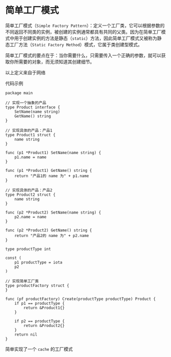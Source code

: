 # 简单工厂模式
简单工厂模式（`Simple Factory Pattern`）：定义一个工厂类，它可以根据参数的不同返回不同类的实例，被创建的实例通常都具有共同的父类。因为在简单工厂模式中用于创建实例的方法是静态（`static`）方法，因此简单工厂模式又被称为静态工厂方法（`Static Factory Method`）模式，它属于类创建型模式。

简单工厂模式的要点在于：当你需要什么，只需要传入一个正确的参数，就可以获取你所需要的对象，而无须知道其创建细节。

以上定义来自于网络

代码示例
```
package main

// 实现一个抽象的产品
type Product interface {
	SetName(name string)
	GetName() string
}

// 实现具体的产品：产品1
type Product1 struct {
	name string
}

func (p1 *Product1) SetName(name string) {
	p1.name = name
}

func (p1 *Product1) GetName() string {
	return "产品1的 name 为" + p1.name
}

// 实现具体的产品：产品2
type Product2 struct {
	name string
}

func (p2 *Product2) SetName(name string) {
	p2.name = name
}

func (p2 *Product2) GetName() string {
	return "产品2的 name 为" + p2.name
}

type productType int

const (
	p1 productType = iota
	p2
)

// 实现简单工厂类
type productFactory struct {
}

func (pf productFactory) Create(productType productType) Product {
	if p1 == productType {
		return &Product1{}
	}

	if p2 == productType {
		return &Product2{}
	}
	return nil
}
```

简单实现了一个 `cache` 的工厂模式
